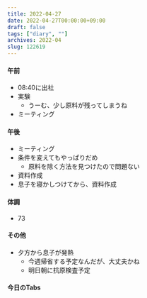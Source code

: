 ```yaml
---
title: 2022-04-27
date: 2022-04-27T00:00:00+09:00
draft: false
tags: ["diary", ""]
archives: 2022-04
slug: 122619
---
```

#### 午前
- 08:40に出社
- 実験
  - うーむ、少し原料が残ってしまうね
- ミーティング
#### 午後
- ミーティング
- 条件を変えてもやっぱりだめ
  - 原料を除く方法を見つけたので問題ない
- 資料作成
- 息子を寝かしつけてから、資料作成
#### 体調
- 73
#### その他
- 夕方から息子が発熱
  - 今週帰省する予定なんだが、大丈夫かね
  - 明日朝に抗原検査予定
#### 今日のTabs